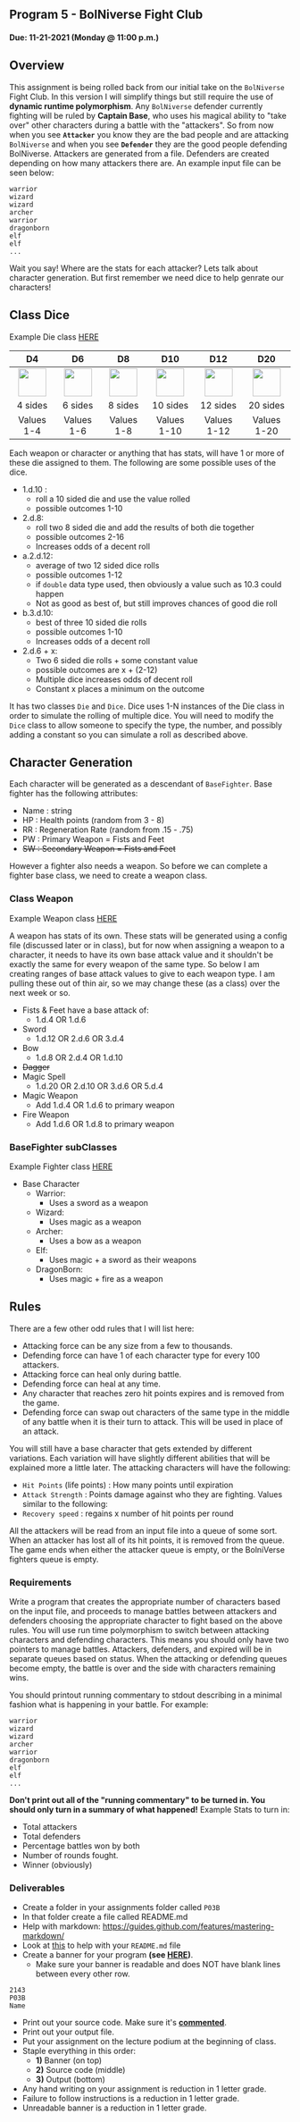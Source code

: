 ## Program 5 - BolNiverse Fight Club
#### Due: 11-21-2021 (Monday @ 11:00 p.m.)


## Overview
This assignment is being rolled back from our initial take on the `BolNiverse` Fight Club. In this version I will simplify things but still require the use of **dynamic runtime polymorphism**. Any `BolNiverse` defender currently fighting will be ruled by **Captain Base**, who uses his magical ability to "take over" other characters during a battle with the "attackers". So from now when you see **`Attacker`** you know they are the bad people and are attacking `BolNiverse` and when you see **`Defender`** they are the good people defending BolNiverse. Attackers are generated from a file. Defenders are created depending on how many attackers there are. An example input file can be seen below:

```
warrior 
wizard 
wizard
archer
warrior
dragonborn
elf 
elf
...
```

Wait you say! Where are the stats for each attacker? Lets talk about character generation. But first remember we need dice to help genrate our characters!

## Class Dice

Example Die class [HERE](dice.hpp)

|D4 | D6 | D8 | D10 | D12 | D20 |
|:----:|:----:|:----:|:----:|:----:|:----:|
|<img src="https://cs.msutexas.edu/~griffin/zcloud/zcloud-files/4sided.png" width="50"> |<img src="https://cs.msutexas.edu/~griffin/zcloud/zcloud-files/6sided.png" width="50"> |<img src="https://cs.msutexas.edu/~griffin/zcloud/zcloud-files/8sided.png" width="50"> |<img src="https://cs.msutexas.edu/~griffin/zcloud/zcloud-files/10sided.png" width="50"> | <img src="https://cs.msutexas.edu/~griffin/zcloud/zcloud-files/12sided.png" width="50"> | <img src="https://cs.msutexas.edu/~griffin/zcloud/zcloud-files/20sided.png" width="50"> |
|4 sides | 6 sides | 8 sides | 10 sides | 12 sides | 20 sides |
|Values 1-4 | Values 1-6 |Values 1-8| Values 1-10| Values 1-12| Values 1-20|

Each weapon or character or anything that has stats, will have 1 or more of these die assigned to them. The following are some possible uses of the dice.

- 1.d.10 :
  - roll a 10 sided die and use the value rolled 
  - possible outcomes 1-10 
- 2.d.8:
  - roll two 8 sided die and add the results of both die together
  - possible outcomes 2-16
  - Increases odds of a decent roll
- a.2.d.12:
  - average of two 12 sided dice rolls
  - possible outcomes 1-12
  - if `double` data type used, then obviously a value such as 10.3 could happen 
  - Not as good as best of, but still improves chances of good die roll
- b.3.d.10:
  - best of three 10 sided die rolls
  - possible outcomes 1-10
  - Increases odds of a decent roll
- 2.d.6 + x:
  - Two 6 sided die rolls + some constant value
  - possible outcomes are x + (2-12)
  - Multiple dice increases odds of decent roll
  - Constant x places a minimum on the outcome



It has two classes `Die` and `Dice`. Dice uses 1-N instances of the Die class in order to simulate the rolling of multiple dice. You will need to modify the `Dice` class to allow someone to specify the type, the number, and possibly adding a constant so you can simulate a roll as described above. 

## Character Generation 

Each character will be generated as a descendant of `BaseFighter`. Base fighter has the following attributes:
- Name : string
- HP : Health points (random from 3 - 8)
- RR : Regeneration Rate (random from .15 - .75)
- PW : Primary Weapon = Fists and Feet
- ~~SW : Secondary Weapon = Fists and Feet~~

However a fighter also needs a weapon. So before we can complete a fighter base class, we need to create a weapon class.

### Class Weapon

Example Weapon class [HERE](weapon.hpp)

A weapon has stats of its own. These stats will be generated using a config file (discussed later or in class), but for now when assigning a weapon to a character, it needs to have its own base attack value and it shouldn't be exactly the same for every weapon of the same type. So below I am creating ranges of base attack values to give to each weapon type. I am pulling these out of thin air, so we may change these (as a class) over the next week or so.


- Fists & Feet have a base attack of:
  - 1.d.4 OR 1.d.6
- Sword 
  - 1.d.12 OR 2.d.6 OR 3.d.4
- Bow 
  - 1.d.8 OR 2.d.4 OR 1.d.10 
- ~~Dagger~~
- Magic Spell
  - 1.d.20 OR 2.d.10 OR 3.d.6 OR 5.d.4
- Magic Weapon
  - Add 1.d.4 OR 1.d.6 to primary weapon
- Fire Weapon
  -  Add 1.d.6 OR 1.d.8 to primary weapon


### BaseFighter subClasses

Example Fighter class [HERE](fighter.hpp)

- Base Character
  - Warrior: 
    - Uses a sword as a weapon
  - Wizard: 
    - Uses magic as a weapon
  - Archer:
    - Uses a bow as a weapon
  - Elf: 
    - Uses magic + a sword as their weapons
  - DragonBorn:
    - Uses magic + fire as a weapon


## Rules
There are a few other odd rules that I will list here:

- Attacking force can be any size from a few to thousands.
- Defending force can have 1 of each character type for every 100 attackers.
- Attacking force can heal only during battle.
- Defending force can heal at any time.
- Any character that reaches zero hit points expires and is removed from the game. 
- Defending force can swap out characters of the same type in the middle of any battle when it is their turn to attack. This will be used in place of an attack.

You will still have a base character that gets extended by different variations. Each variation will have slightly different abilities that will be explained more a little later. The attacking characters will have the following:

- `Hit Points` (life points) : How many points until expiration
- `Attack Strength` : Points damage against who they are fighting. Values similar to the following:
- `Recovery speed` : regains x number of hit points per round

All the attackers will be read from an input file into a queue of some sort. When an attacker has lost all of its hit points, it is removed from the queue. The game ends when either the attacker queue is empty, or the BolniVerse fighters queue is empty.
  
<!-- ### UML
- [UML Video on YouTube](https://www.youtube.com/embed/UI6lqHOVHic)
- [UML Resource](../../Resources/04-UML/README.md) -->


### Requirements

Write a program that creates the appropriate number of characters based on the input file, and proceeds to manage battles between attackers and defenders choosing the appropriate character to fight based on the above rules. You will use run time polymorphism to switch between attacking characters and defending characters. This means you should only have two pointers to manage battles. Attackers, defenders, and expired will be in separate queues based on status. When the attacking or defending queues become empty, the battle is over and the side with characters remaining wins.

You should printout running commentary to stdout describing in a minimal fashion what is happening in your battle. For example:

```
warrior 
wizard 
wizard
archer
warrior
dragonborn
elf 
elf
...
```

**Don't print out all of the  "running commentary" to be turned in. You should only turn in a summary of what happened!**
Example Stats to turn in:
- Total attackers
- Total defenders
- Percentage battles won by both
- Number of rounds fought.
- Winner (obviously)


### Deliverables

- Create a folder in your assignments folder called `P03B`
- In that folder create a file called README.md
- Help with markdown: https://guides.github.com/features/mastering-markdown/
- Look at [this](../../Resources/02-Readmees/README.md) to help with your `README.md` file
- Create a banner for your program **(see [HERE](../../Resources/03-Banner/README.md))**.
  - Make sure your banner is readable and does NOT have blank lines between every other row.

```
2143 
P03B
Name
```

- Print out your source code. Make sure it's **[commented](../../Resources/01-Comments/README.md)**.
- Print out your output file.
- Put your assignment on the lecture podium at the beginning of class.
- Staple everything in this order:
  - **1)** Banner (on top)
  - **2)** Source code (middle)
  - **3)** Output (bottom)
- Any hand writing on your assignment is reduction in 1 letter grade.
- Failure to follow instructions is a reduction in 1 letter grade.
- Unreadable banner is a reduction in 1 letter grade.
